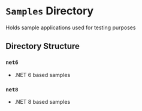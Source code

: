 # `Samples` Directory
Holds sample applications used for testing purposes

## Directory Structure

### `net6`
- .NET 6 based samples

### `net8`
- .NET 8 based samples

